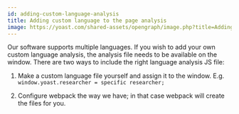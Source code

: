 ```yaml
---
id: adding-custom-language-analysis
title: Adding custom language to the page analysis
image: https://yoast.com/shared-assets/opengraph/image.php?title=Adding%20custom%20language%20to%20the%20page%20analysis
---
```


Our software supports multiple languages. If you wish to add your own custom language analysis, the analysis file needs to be available on the window. There are two ways to include the right language analysis JS file:

1. Make a custom language file yourself and assign it to the window. E.g. `window.yoast.researcher = specific researcher;`

2. Configure webpack the way we have; in that case webpack will create the files for you.
